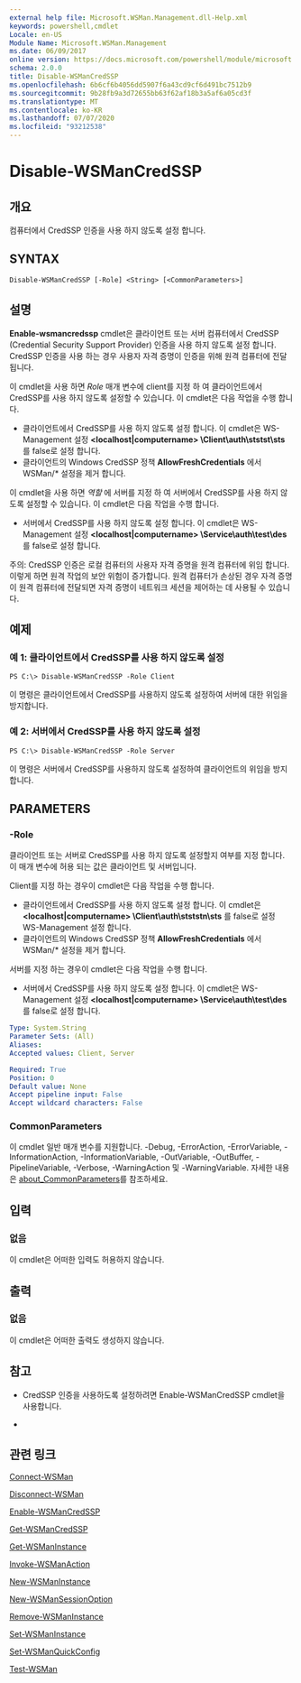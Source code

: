 ```yaml
---
external help file: Microsoft.WSMan.Management.dll-Help.xml
keywords: powershell,cmdlet
Locale: en-US
Module Name: Microsoft.WSMan.Management
ms.date: 06/09/2017
online version: https://docs.microsoft.com/powershell/module/microsoft.wsman.management/disable-wsmancredssp?view=powershell-6&WT.mc_id=ps-gethelp
schema: 2.0.0
title: Disable-WSManCredSSP
ms.openlocfilehash: 6b6cf6b4056dd5907f6a43cd9cf6d491bc7512b9
ms.sourcegitcommit: 9b28fb9a3d72655bb63f62af18b3a5af6a05cd3f
ms.translationtype: MT
ms.contentlocale: ko-KR
ms.lasthandoff: 07/07/2020
ms.locfileid: "93212538"
---
```

# Disable-WSManCredSSP

## 개요
컴퓨터에서 CredSSP 인증을 사용 하지 않도록 설정 합니다.

## SYNTAX

```
Disable-WSManCredSSP [-Role] <String> [<CommonParameters>]
```

## 설명
**Enable-wsmancredssp** cmdlet은 클라이언트 또는 서버 컴퓨터에서 CredSSP (Credential Security Support Provider) 인증을 사용 하지 않도록 설정 합니다.
CredSSP 인증을 사용 하는 경우 사용자 자격 증명이 인증을 위해 원격 컴퓨터에 전달 됩니다.

이 cmdlet을 사용 하면 *Role* 매개 변수에 client를 지정 하 여 클라이언트에서 CredSSP를 사용 하지 않도록 설정할 수 있습니다.
이 cmdlet은 다음 작업을 수행 합니다.

- 클라이언트에서 CredSSP를 사용 하지 않도록 설정 합니다. 이 cmdlet은 WS-Management 설정 **\<localhost|computername\> \Client\auth\ststst\sts** 를 false로 설정 합니다.
- 클라이언트의 Windows CredSSP 정책 **AllowFreshCredentials** 에서 WSMan/* 설정을 제거 합니다.

이 cmdlet을 사용 하면 *역할* 에 서버를 지정 하 여 서버에서 CredSSP를 사용 하지 않도록 설정할 수 있습니다.
이 cmdlet은 다음 작업을 수행 합니다.

- 서버에서 CredSSP를 사용 하지 않도록 설정 합니다. 이 cmdlet은 WS-Management 설정 **\<localhost|computername\> \Service\auth\test\des** 를 false로 설정 합니다.

주의: CredSSP 인증은 로컬 컴퓨터의 사용자 자격 증명을 원격 컴퓨터에 위임 합니다.
이렇게 하면 원격 작업의 보안 위험이 증가합니다.
원격 컴퓨터가 손상된 경우 자격 증명이 원격 컴퓨터에 전달되면 자격 증명이 네트워크 세션을 제어하는 데 사용될 수 있습니다.

## 예제

### 예 1: 클라이언트에서 CredSSP를 사용 하지 않도록 설정

```
PS C:\> Disable-WSManCredSSP -Role Client
```

이 명령은 클라이언트에서 CredSSP를 사용하지 않도록 설정하여 서버에 대한 위임을 방지합니다.

### 예 2: 서버에서 CredSSP를 사용 하지 않도록 설정

```
PS C:\> Disable-WSManCredSSP -Role Server
```

이 명령은 서버에서 CredSSP를 사용하지 않도록 설정하여 클라이언트의 위임을 방지합니다.

## PARAMETERS

### -Role
클라이언트 또는 서버로 CredSSP를 사용 하지 않도록 설정할지 여부를 지정 합니다.
이 매개 변수에 허용 되는 값은 클라이언트 및 서버입니다.

Client를 지정 하는 경우이 cmdlet은 다음 작업을 수행 합니다.

- 클라이언트에서 CredSSP를 사용 하지 않도록 설정 합니다. 이 cmdlet은 **\<localhost|computername\> \Client\auth\stststn\sts** 를 false로 설정 WS-Management 설정 합니다.
- 클라이언트의 Windows CredSSP 정책 **AllowFreshCredentials** 에서 WSMan/* 설정을 제거 합니다.

서버를 지정 하는 경우이 cmdlet은 다음 작업을 수행 합니다.

- 서버에서 CredSSP를 사용 하지 않도록 설정 합니다. 이 cmdlet은 WS-Management 설정 **\<localhost|computername\> \Service\auth\test\des** 를 false로 설정 합니다.

```yaml
Type: System.String
Parameter Sets: (All)
Aliases:
Accepted values: Client, Server

Required: True
Position: 0
Default value: None
Accept pipeline input: False
Accept wildcard characters: False
```

### CommonParameters
이 cmdlet 일반 매개 변수를 지원합니다. -Debug, -ErrorAction, -ErrorVariable, -InformationAction, -InformationVariable, -OutVariable, -OutBuffer, -PipelineVariable, -Verbose, -WarningAction 및 -WarningVariable. 자세한 내용은 [about_CommonParameters](https://go.microsoft.com/fwlink/?LinkID=113216)를 참조하세요.

## 입력

### 없음
이 cmdlet은 어떠한 입력도 허용하지 않습니다.

## 출력

### 없음
이 cmdlet은 어떠한 출력도 생성하지 않습니다.

## 참고

* CredSSP 인증을 사용하도록 설정하려면 Enable-WSManCredSSP cmdlet을 사용합니다.

*

## 관련 링크

[Connect-WSMan](Connect-WSMan.md)

[Disconnect-WSMan](Disconnect-WSMan.md)

[Enable-WSManCredSSP](Enable-WSManCredSSP.md)

[Get-WSManCredSSP](Get-WSManCredSSP.md)

[Get-WSManInstance](Get-WSManInstance.md)

[Invoke-WSManAction](Invoke-WSManAction.md)

[New-WSManInstance](New-WSManInstance.md)

[New-WSManSessionOption](New-WSManSessionOption.md)

[Remove-WSManInstance](Remove-WSManInstance.md)

[Set-WSManInstance](Set-WSManInstance.md)

[Set-WSManQuickConfig](Set-WSManQuickConfig.md)

[Test-WSMan](Test-WSMan.md)
